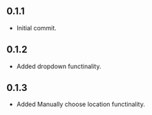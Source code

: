 ## 0.1.1

* Initial commit.

## 0.1.2

* Added dropdown functinality.

## 0.1.3

* Added Manually choose location functinality.